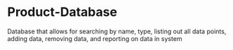 # Product-Database
Database that allows for searching by name, type, listing out all data points, adding data, removing data, and reporting on data in system
